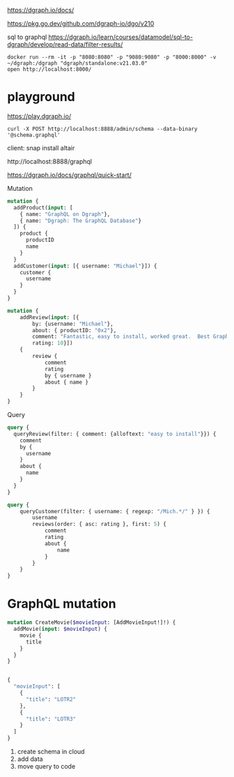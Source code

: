 https://dgraph.io/docs/

https://pkg.go.dev/github.com/dgraph-io/dgo/v210

sql to graphql
https://dgraph.io/learn/courses/datamodel/sql-to-dgraph/develop/read-data/filter-results/


```shell
docker run --rm -it -p "8080:8080" -p "9080:9080" -p "8000:8000" -v ~/dgraph:/dgraph "dgraph/standalone:v21.03.0"
open http://localhost:8000/
```

# playground
https://play.dgraph.io/

```shell
curl -X POST http://localhost:8888/admin/schema --data-binary '@schema.graphql'
```

client:
snap install altair



http://localhost:8888/graphql

https://dgraph.io/docs/graphql/quick-start/

Mutation
```graphql
mutation {
  addProduct(input: [
    { name: "GraphQL on Dgraph"},
    { name: "Dgraph: The GraphQL Database"}
  ]) {
    product {
      productID
      name
    }
  }
  addCustomer(input: [{ username: "Michael"}]) {
    customer {
      username
    }
  }
}
```
```graphql
mutation {
    addReview(input: [{
        by: {username: "Michael"},
        about: { productID: "0x2"},
        comment: "Fantastic, easy to install, worked great.  Best GraphQL server available",
        rating: 10}])
    {
        review {
            comment
            rating
            by { username }
            about { name }
        }
    }
}
```

Query
```graphql
query {
  queryReview(filter: { comment: {alloftext: "easy to install"}}) {
    comment
    by {
      username
    }
    about {
      name
    }
  }
}
```

```graphql
query {
    queryCustomer(filter: { username: { regexp: "/Mich.*/" } }) {
        username
        reviews(order: { asc: rating }, first: 5) {
            comment
            rating
            about {
                name
            }
        }
    }
}
```

# GraphQL mutation
```graphql
mutation CreateMovie($movieInput: [AddMovieInput!]!) {
  addMovie(input: $movieInput) {
    movie {
      title
    }
  }
}


{
  "movieInput": [
    {
      "title": "LOTR2"
    },
    {
      "title": "LOTR3"
    }
  ]
}
```


1) create schema in cloud
2) add data
3) move query to code